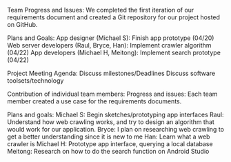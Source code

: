 Team Progress and Issues:
We completed the first iteration of our requirements document and created a Git repository for our project hosted on GitHub.

Plans and Goals:
App designer (Michael S): Finish app prototype (04/20)
Web server developers (Raul, Bryce, Han): Implement crawler algorithm (04/22)
App developers (Michael H, Meitong): Implement search prototype (04/22)

Project Meeting Agenda:
Discuss milestones/Deadlines
Discuss software toolsets/technology


Contribution of individual team members:
Progress and issues:
Each team member created a use case for the requirements documents.

Plans and goals:
Michael S:
Begin sketches/prototyping app interfaces
Raul:
Understand how web crawling works, and try to design an algorithm that would work for our application.
Bryce:
I plan on researching web crawling to get a better understanding since it is new to me
Han:
Learn what a web crawler is
Michael H:
Prototype app interface, querying a local database
Meitong:
Research on how to do the search function on Android Studio
